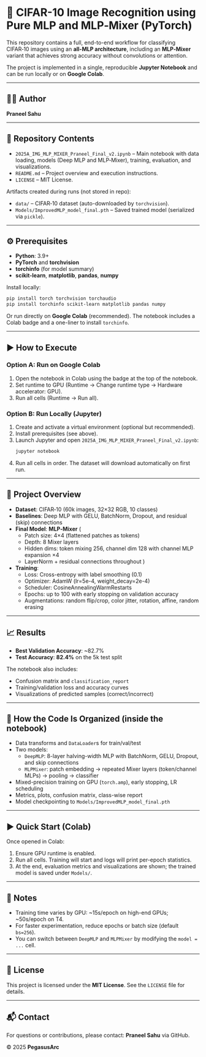 # 🧠 CIFAR-10 Image Recognition using Pure MLP and MLP‑Mixer (PyTorch)

This repository contains a full, end-to-end workflow for classifying CIFAR‑10 images using an **all-MLP architecture**, including an **MLP‑Mixer** variant that achieves strong accuracy without convolutions or attention.

The project is implemented in a single, reproducible **Jupyter Notebook** and can be run locally or on **Google Colab**.

---

## 👨‍💻 Author
**Praneel Sahu**

---

## 📂 Repository Contents
- `2025A_IMG_MLP_MIXER_Praneel_Final_v2.ipynb` – Main notebook with data loading, models (Deep MLP and MLP‑Mixer), training, evaluation, and visualizations.
- `README.md` – Project overview and execution instructions.
- `LICENSE` – MIT License.

Artifacts created during runs (not stored in repo):
- `data/` – CIFAR‑10 dataset (auto-downloaded by `torchvision`).
- `Models/ImprovedMLP_model_final.pth` – Saved trained model (serialized via `pickle`).

---

## ⚙️ Prerequisites
- **Python**: 3.9+
- **PyTorch** and **torchvision**
- **torchinfo** (for model summary)
- **scikit-learn**, **matplotlib**, **pandas**, **numpy**

Install locally:

```bash
pip install torch torchvision torchaudio
pip install torchinfo scikit-learn matplotlib pandas numpy
```

Or run directly on **Google Colab** (recommended). The notebook includes a Colab badge and a one-liner to install `torchinfo`.

---

## ▶️ How to Execute

### Option A: Run on Google Colab
1. Open the notebook in Colab using the badge at the top of the notebook.
2. Set runtime to GPU (Runtime → Change runtime type → Hardware accelerator: GPU).
3. Run all cells (Runtime → Run all).

### Option B: Run Locally (Jupyter)
1. Create and activate a virtual environment (optional but recommended).
2. Install prerequisites (see above).
3. Launch Jupyter and open `2025A_IMG_MLP_MIXER_Praneel_Final_v2.ipynb`:
   ```bash
   jupyter notebook
   ```
4. Run all cells in order. The dataset will download automatically on first run.

---

## 🧩 Project Overview

- **Dataset**: CIFAR‑10 (60k images, 32×32 RGB, 10 classes)
- **Baselines**: Deep MLP with GELU, BatchNorm, Dropout, and residual (skip) connections
- **Final Model**: **MLP‑Mixer** (
  - Patch size: 4×4 (flattened patches as tokens)
  - Depth: 8 Mixer layers
  - Hidden dims: token mixing 256, channel dim 128 with channel MLP expansion ×4
  - LayerNorm + residual connections throughout
)
- **Training**:
  - Loss: Cross-entropy with label smoothing (0.1)
  - Optimizer: AdamW (lr=5e-4, weight_decay=2e-4)
  - Scheduler: CosineAnnealingWarmRestarts
  - Epochs: up to 100 with early stopping on validation accuracy
  - Augmentations: random flip/crop, color jitter, rotation, affine, random erasing

---

## 📈 Results
- **Best Validation Accuracy**: ~82.7%
- **Test Accuracy**: **82.4%** on the 5k test split

The notebook also includes:
- Confusion matrix and `classification_report`
- Training/validation loss and accuracy curves
- Visualizations of predicted samples (correct/incorrect)

---

## 🔧 How the Code Is Organized (inside the notebook)
- Data transforms and `DataLoader`s for train/val/test
- Two models:
  - `DeepMLP`: 8-layer halving-width MLP with BatchNorm, GELU, Dropout, and skip connections
  - `MLPMixer`: patch embedding → repeated Mixer layers (token/channel MLPs) → pooling → classifier
- Mixed-precision training on GPU (`torch.amp`), early stopping, LR scheduling
- Metrics, plots, confusion matrix, class-wise report
- Model checkpointing to `Models/ImprovedMLP_model_final.pth`

---

## ▶️ Quick Start (Colab)
Once opened in Colab:
1. Ensure GPU runtime is enabled.
2. Run all cells. Training will start and logs will print per-epoch statistics.
3. At the end, evaluation metrics and visualizations are shown; the trained model is saved under `Models/`.

---

## 📝 Notes
- Training time varies by GPU: ~15s/epoch on high-end GPUs; ~50s/epoch on T4.
- For faster experimentation, reduce epochs or batch size (default `bs=256`).
- You can switch between `DeepMLP` and `MLPMixer` by modifying the `model = ...` cell.

---

## 📜 License
This project is licensed under the **MIT License**. See the `LICENSE` file for details.

---

## 📬 Contact
For questions or contributions, please contact: **Praneel Sahu** via GitHub.

© 2025 **PegasusArc**
